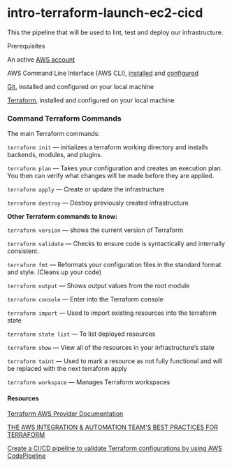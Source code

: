 # intro-terraform-launch-ec2-cicd
This the pipeline that will be used to lint, test and deploy our infrastructure. 

Prerequisites 

An active [AWS account](https://docs.aws.amazon.com/accounts/latest/reference/welcome-first-time-user.html)

AWS Command Line Interface (AWS CLI), [installed](https://docs.aws.amazon.com/cli/latest/userguide/getting-started-install.html) and [configured](https://docs.aws.amazon.com/cli/latest/userguide/cli-chap-configure.html)

[Git](https://git-scm.com/book/en/v2/Getting-Started-Installing-Git), installed and configured on your local machine

[Terraform](https://developer.hashicorp.com/terraform/tutorials/aws-get-started?utm_source=WEBSITE&utm_medium=WEB_IO&utm_offer=ARTICLE_PAGE&utm_content=DOCS), installed and configured on your local machine



### Command Terraform Commands

The main Terraform commands:

`terraform init` — initializes a terraform working directory and installs backends, modules, and plugins.

`terraform plan` — Takes your configuration and creates an execution plan. You then can verify what changes will be made before they are applied.

`terraform apply` — Create or update the infrastructure

`terraform destroy` — Destroy previously created infrastructure

**Other Terraform commands to know:**

`terraform version` — shows the current version of Terraform

`terraform validate` — Checks to ensure code is syntactically and internally consistent.

`terraform fmt` — Reformats your configuration files in the standard format and style. (Cleans up your code)

`terraform output` — Shows output values from the root module

`terraform console` — Enter into the Terraform console

`terraform import` — Used to import existing resources into the terraform state

`terraform state list` — To list deployed resources

`terraform show` — View all of the resources in your infrastructure’s state

`terraform taint` — Used to mark a resource as not fully functional and will be replaced with the next terraform apply

`terraform workspace` — Manages Terraform workspaces

#### Resources

[Terraform AWS Provider Documentation](https://registry.terraform.io/providers/hashicorp/aws/latest/docs)

[THE AWS INTEGRATION & AUTOMATION TEAM'S BEST PRACTICES FOR TERRAFORM](https://aws-ia.github.io/standards-terraform/)

[Create a CI/CD pipeline to validate Terraform configurations by using AWS CodePipeline](https://docs.aws.amazon.com/prescriptive-guidance/latest/patterns/create-a-ci-cd-pipeline-to-validate-terraform-configurations-by-using-aws-codepipeline.html)
